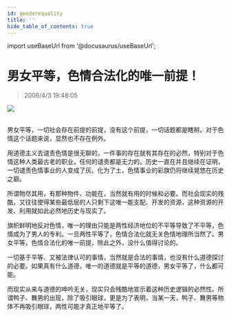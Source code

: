 ```yaml
---
id: genderequality
title: ''
hide_table_of_contents: true
---
```


import useBaseUrl from '@docusaurus/useBaseUrl';

# 男女平等，色情合法化的唯一前提！

> 2006/4/3 19:48:05

<div style={{textAlign: 'center'}}>
<img src={useBaseUrl('https://crustipfs.info/ipfs/QmXSnds2BF97yuZwYAMLwrpjQcuPcm22WGsFmBJfWFTEUM/essays/genderequality/1.jpeg')} /><br/><br/>
</div>

男女平等，一切社会存在前提的前提，没有这个前提，一切话题都是瞎掰。对于色情这个话题来说，显然也不存在例外。

用道德主义去谴责色情是很无聊的，一件事的存在就有其存在的必然，特别对于色情这种人类最古老的职业，任何的谴责都是无力的。历史一直在并且继续在证明，一切谴责色情事业的人变成了灰、化为了土，色情事业的彩旗仍将继续晃悠在历史之巅。

所谓物尽其用，有那种物件、功能在，当然就有用的时候和必要。而社会现实的残酷，又往往使得某些最低层的人只剩下这唯一能支配、开发的资源，这种资源的开发、利用就如此必然地历史与现实了。

旗帜鲜明地反对色情，唯一的理由只能是两性经济地位的不平等导致了不平等，色情成为了男人的专利。一旦两性平等了，色情合法化就无关色情地理所当然了。男女平等，色情合法化的唯一前提，除此之外，没什么值得讨论的。

一切基于平等、又被法律认可的事情，当然就是合法的事情，也没有什么道德探讨的必要。如果真有什么道德，唯一的道德就是平等的道德，男女平等了，什么都可能。

而现实从来与道德的呻吟无关，现实只会残酷地宣示着这种历史逻辑的必然性。所谓鸭子、舞男的出现，除了吸引眼球，更是为了表明，当某一天，鸭子、舞男等物体不再吸引眼球，两性可能才真正地平等了。